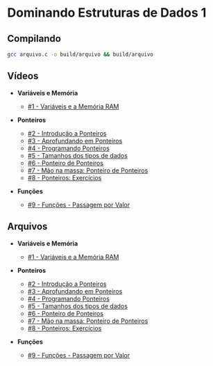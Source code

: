 # Dominando Estruturas de Dados 1

## Compilando

```bash
gcc arquivo.c -o build/arquivo && build/arquivo
```


## Vídeos

- **Variáveis e Memória**
  - [#1 - Variáveis e a Memória RAM](https://www.youtube.com/watch?v=ucupombJuUM)

- **Ponteiros**
  - [#2 - Introdução a Ponteiros](https://www.youtube.com/watch?v=GLV71ky3OCw)
  - [#3 - Aprofundando em Ponteiros](https://www.youtube.com/watch?v=3ugbgPZbodo)
  - [#4 - Programando Ponteiros](https://www.youtube.com/watch?v=UIYnNcEb8Oc)
  - [#5 - Tamanhos dos tipos de dados](https://www.youtube.com/watch?v=F3YnOQw7v9s)
  - [#6 - Ponteiro de Ponteiros](https://www.youtube.com/watch?v=4WX9pE2liPs)
  - [#7 - Mão na massa: Ponteiro de Ponteiros](https://www.youtube.com/watch?v=HOYSSCebd1g)
  - [#8 - Ponteiros: Exercícios](https://www.youtube.com/watch?v=t1kQRygSOu4)

- **Funções**
  - [#9 - Funções - Passagem por Valor](https://www.youtube.com/watch?v=Q5SaM35EJcg)


## Arquivos

- **Variáveis e Memória**
  - [#1 - Variáveis e a Memória RAM](https://github.com/Anderson-X-Araujo/estrutura-de-dados-em-c/tree/main/variaveis-e-memoria)

- **Ponteiros**
  - [#2 - Introdução a Ponteiros](https://github.com/Anderson-X-Araujo/estrutura-de-dados-em-c/tree/main/ponteiros)
  - [#3 - Aprofundando em Ponteiros](https://github.com/Anderson-X-Araujo/estrutura-de-dados-em-c/tree/main/ponteiros)
  - [#4 - Programando Ponteiros](https://github.com/Anderson-X-Araujo/estrutura-de-dados-em-c/tree/main/ponteiros)
  - [#5 - Tamanhos dos tipos de dados](https://github.com/Anderson-X-Araujo/estrutura-de-dados-em-c/tree/main/ponteiros)
  - [#6 - Ponteiro de Ponteiros](https://github.com/Anderson-X-Araujo/estrutura-de-dados-em-c/tree/main/ponteiros)
  - [#7 - Mão na massa: Ponteiro de Ponteiros](https://github.com/Anderson-X-Araujo/estrutura-de-dados-em-c/tree/main/ponteiros)
  - [#8 - Ponteiros: Exercícios](https://github.com/Anderson-X-Araujo/estrutura-de-dados-em-c/tree/main/ponteiros)

- **Funções**
  - [#9 - Funções - Passagem por Valor](https://github.com/Anderson-X-Araujo/estrutura-de-dados-em-c/tree/main/funcoes)